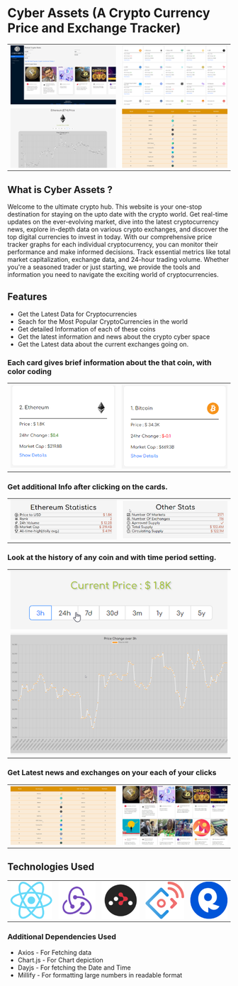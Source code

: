 # Cyber Assets (A Crypto Currency Price and Exchange Tracker)

<table>
  <tr>
    <td><img src="/src/Assets/thumbs/1.png" alt="Image 1"></td>
    <td><img src="/src/Assets/thumbs/2.png" alt="Image 2"></td>
  </tr>
  <tr>
    <td><img src="/src/Assets/thumbs/3.png" alt="Image 3"></td>
    <td><img src="/src/Assets/thumbs/5.png" alt="Image 4"></td>
  </tr>
</table>


## What is Cyber Assets ?

Welcome to the ultimate crypto hub. This website is your one-stop destination for staying on the upto date with the crypto world. Get real-time updates on the ever-evolving market, dive into the latest cryptocurrency news, explore in-depth data on various crypto exchanges, and discover the top digital currencies to invest in today. With our comprehensive price tracker graphs for each individual cryptocurrency, you can monitor their performance and make informed decisions. Track essential metrics like total market capitalization, exchange data, and 24-hour trading volume. Whether you're a seasoned trader or just starting, we provide the tools and information you need to navigate the exciting world of cryptocurrencies.

## Features
<ul>
  <li>Get the Latest Data for Cryptocurrencies</li>
  <li>Seach for the Most Popular CryptoCurrencies in the world</li>
  <li>Get detailed Information of each of these coins</li>
  <li>Get the latest information and news about the crypto cyber space</li>
  <li>Get the Latest data about the current exchanges going on.</li>
</ul>


### Each card gives brief information about the that coin, with color coding
<table>
  <tr>
    <td><img src="/src/Assets/thumbs/a.png" alt="Image a"></td>
    <td><img src="/src/Assets/thumbs/c.png" alt="Image c"></td>
  </tr>
</table>


### Get additional Info after clicking on the cards.
<table>
  <tr>
    <td><img src="/src/Assets/thumbs/e.png" alt="Image e"></td>
    <td><img src="/src/Assets/thumbs/d.png" alt="Image d"></td>
  </tr>
</table>


### Look at the history of any coin and with time period setting.
<table>
  <tr>
    <td><img src="/src/Assets/thumbs/b.png" alt="Image b"></td>
  </tr>
  <tr>
    <td><img src="/src/Assets/thumbs/7.png" alt="Image 7"></td>
  </tr>
</table>


### Get Latest news and exchanges on your each of your clicks
<table>
  <tr>
    <td><img src="/src/Assets/thumbs/5.png" alt="Image 5"></td>
    <td><img src="/src/Assets/thumbs/6.jpg" alt="Image 6"></td>
  </tr>
</table>

## Technologies Used
<table>
  <tr>
    <td><img src="/src/Assets/logos/react.png" alt="Image a"></td>
    <td><img src="/src/Assets/logos/redux.png" alt="Image a"></td>
    <td><img src="/src/Assets/logos/router.png" alt="Image a"></td>
    <td><img src="/src/Assets/logos/ant.png" alt="Image a"></td>
    <td><img src="/src/Assets/logos/rapid api.png" alt="Image a"></td>
  </tr>
</table>


### Additional Dependencies Used
<ul>
  <li>Axios - For Fetching data</li>
  <li>Chart.js - For Chart depiction</li>
  <li>Dayjs - For fetching the Date and Time</li>
  <li>Millify - For formatting large numbers in readable format</li>
</ul>
